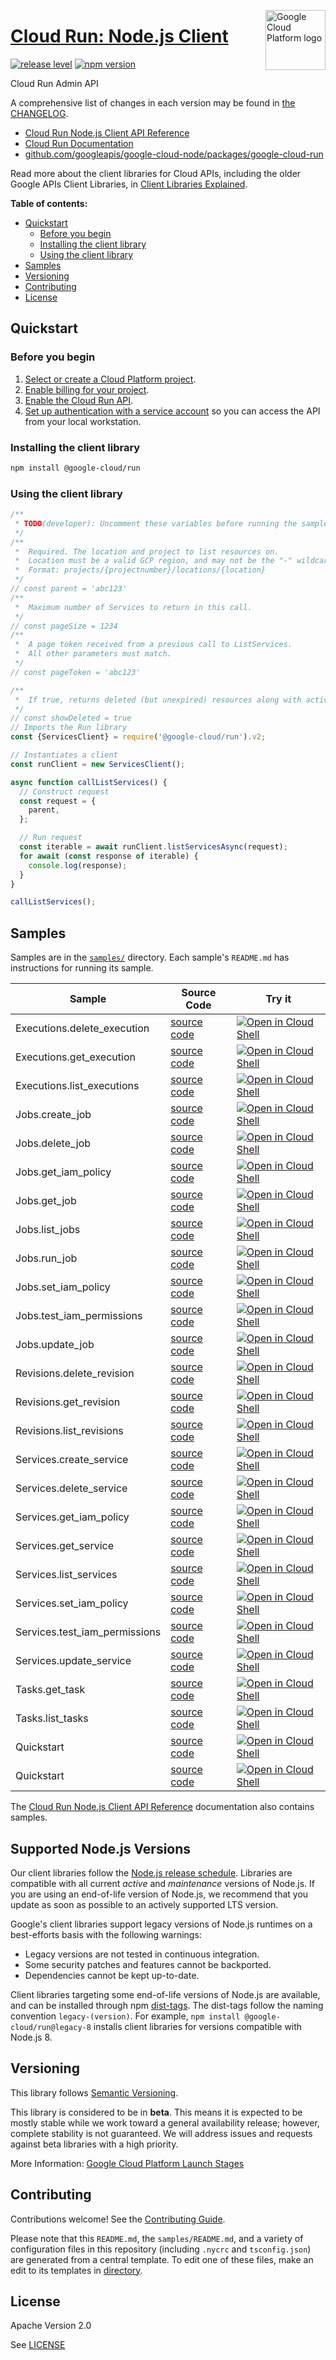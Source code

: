 [//]: # "This README.md file is auto-generated, all changes to this file will be lost."
[//]: # "To regenerate it, use `python -m synthtool`."
<img src="https://avatars2.githubusercontent.com/u/2810941?v=3&s=96" alt="Google Cloud Platform logo" title="Google Cloud Platform" align="right" height="96" width="96"/>

# [Cloud Run: Node.js Client](https://github.com/googleapis/google-cloud-node)

[![release level](https://img.shields.io/badge/release%20level-beta-yellow.svg?style=flat)](https://cloud.google.com/terms/launch-stages)
[![npm version](https://img.shields.io/npm/v/@google-cloud/run.svg)](https://www.npmjs.org/package/@google-cloud/run)




Cloud Run Admin API


A comprehensive list of changes in each version may be found in
[the CHANGELOG](https://github.com/googleapis/google-cloud-node/tree/main/packages/google-cloud-run/CHANGELOG.md).

* [Cloud Run Node.js Client API Reference][client-docs]
* [Cloud Run Documentation][product-docs]
* [github.com/googleapis/google-cloud-node/packages/google-cloud-run](https://github.com/googleapis/google-cloud-node/tree/main/packages/google-cloud-run)

Read more about the client libraries for Cloud APIs, including the older
Google APIs Client Libraries, in [Client Libraries Explained][explained].

[explained]: https://cloud.google.com/apis/docs/client-libraries-explained

**Table of contents:**


* [Quickstart](#quickstart)
  * [Before you begin](#before-you-begin)
  * [Installing the client library](#installing-the-client-library)
  * [Using the client library](#using-the-client-library)
* [Samples](#samples)
* [Versioning](#versioning)
* [Contributing](#contributing)
* [License](#license)

## Quickstart

### Before you begin

1.  [Select or create a Cloud Platform project][projects].
1.  [Enable billing for your project][billing].
1.  [Enable the Cloud Run API][enable_api].
1.  [Set up authentication with a service account][auth] so you can access the
    API from your local workstation.

### Installing the client library

```bash
npm install @google-cloud/run
```


### Using the client library

```javascript
/**
 * TODO(developer): Uncomment these variables before running the sample.
 */
/**
 *  Required. The location and project to list resources on.
 *  Location must be a valid GCP region, and may not be the "-" wildcard.
 *  Format: projects/{projectnumber}/locations/{location}
 */
// const parent = 'abc123'
/**
 *  Maximum number of Services to return in this call.
 */
// const pageSize = 1234
/**
 *  A page token received from a previous call to ListServices.
 *  All other parameters must match.
 */
// const pageToken = 'abc123'

/**
 *  If true, returns deleted (but unexpired) resources along with active ones.
 */
// const showDeleted = true
// Imports the Run library
const {ServicesClient} = require('@google-cloud/run').v2;

// Instantiates a client
const runClient = new ServicesClient();

async function callListServices() {
  // Construct request
  const request = {
    parent,
  };

  // Run request
  const iterable = await runClient.listServicesAsync(request);
  for await (const response of iterable) {
    console.log(response);
  }
}

callListServices();

```



## Samples

Samples are in the [`samples/`](https://github.com/googleapis/google-cloud-node/tree/master/samples) directory. Each sample's `README.md` has instructions for running its sample.

| Sample                      | Source Code                       | Try it |
| --------------------------- | --------------------------------- | ------ |
| Executions.delete_execution | [source code](https://github.com/googleapis/google-cloud-node/blob/master/packages/google-cloud-run/samples/generated/v2/executions.delete_execution.js) | [![Open in Cloud Shell][shell_img]](https://console.cloud.google.com/cloudshell/open?git_repo=https://github.com/googleapis/google-cloud-node&page=editor&open_in_editor=packages/google-cloud-run/samples/generated/v2/executions.delete_execution.js,samples/README.md) |
| Executions.get_execution | [source code](https://github.com/googleapis/google-cloud-node/blob/master/packages/google-cloud-run/samples/generated/v2/executions.get_execution.js) | [![Open in Cloud Shell][shell_img]](https://console.cloud.google.com/cloudshell/open?git_repo=https://github.com/googleapis/google-cloud-node&page=editor&open_in_editor=packages/google-cloud-run/samples/generated/v2/executions.get_execution.js,samples/README.md) |
| Executions.list_executions | [source code](https://github.com/googleapis/google-cloud-node/blob/master/packages/google-cloud-run/samples/generated/v2/executions.list_executions.js) | [![Open in Cloud Shell][shell_img]](https://console.cloud.google.com/cloudshell/open?git_repo=https://github.com/googleapis/google-cloud-node&page=editor&open_in_editor=packages/google-cloud-run/samples/generated/v2/executions.list_executions.js,samples/README.md) |
| Jobs.create_job | [source code](https://github.com/googleapis/google-cloud-node/blob/master/packages/google-cloud-run/samples/generated/v2/jobs.create_job.js) | [![Open in Cloud Shell][shell_img]](https://console.cloud.google.com/cloudshell/open?git_repo=https://github.com/googleapis/google-cloud-node&page=editor&open_in_editor=packages/google-cloud-run/samples/generated/v2/jobs.create_job.js,samples/README.md) |
| Jobs.delete_job | [source code](https://github.com/googleapis/google-cloud-node/blob/master/packages/google-cloud-run/samples/generated/v2/jobs.delete_job.js) | [![Open in Cloud Shell][shell_img]](https://console.cloud.google.com/cloudshell/open?git_repo=https://github.com/googleapis/google-cloud-node&page=editor&open_in_editor=packages/google-cloud-run/samples/generated/v2/jobs.delete_job.js,samples/README.md) |
| Jobs.get_iam_policy | [source code](https://github.com/googleapis/google-cloud-node/blob/master/packages/google-cloud-run/samples/generated/v2/jobs.get_iam_policy.js) | [![Open in Cloud Shell][shell_img]](https://console.cloud.google.com/cloudshell/open?git_repo=https://github.com/googleapis/google-cloud-node&page=editor&open_in_editor=packages/google-cloud-run/samples/generated/v2/jobs.get_iam_policy.js,samples/README.md) |
| Jobs.get_job | [source code](https://github.com/googleapis/google-cloud-node/blob/master/packages/google-cloud-run/samples/generated/v2/jobs.get_job.js) | [![Open in Cloud Shell][shell_img]](https://console.cloud.google.com/cloudshell/open?git_repo=https://github.com/googleapis/google-cloud-node&page=editor&open_in_editor=packages/google-cloud-run/samples/generated/v2/jobs.get_job.js,samples/README.md) |
| Jobs.list_jobs | [source code](https://github.com/googleapis/google-cloud-node/blob/master/packages/google-cloud-run/samples/generated/v2/jobs.list_jobs.js) | [![Open in Cloud Shell][shell_img]](https://console.cloud.google.com/cloudshell/open?git_repo=https://github.com/googleapis/google-cloud-node&page=editor&open_in_editor=packages/google-cloud-run/samples/generated/v2/jobs.list_jobs.js,samples/README.md) |
| Jobs.run_job | [source code](https://github.com/googleapis/google-cloud-node/blob/master/packages/google-cloud-run/samples/generated/v2/jobs.run_job.js) | [![Open in Cloud Shell][shell_img]](https://console.cloud.google.com/cloudshell/open?git_repo=https://github.com/googleapis/google-cloud-node&page=editor&open_in_editor=packages/google-cloud-run/samples/generated/v2/jobs.run_job.js,samples/README.md) |
| Jobs.set_iam_policy | [source code](https://github.com/googleapis/google-cloud-node/blob/master/packages/google-cloud-run/samples/generated/v2/jobs.set_iam_policy.js) | [![Open in Cloud Shell][shell_img]](https://console.cloud.google.com/cloudshell/open?git_repo=https://github.com/googleapis/google-cloud-node&page=editor&open_in_editor=packages/google-cloud-run/samples/generated/v2/jobs.set_iam_policy.js,samples/README.md) |
| Jobs.test_iam_permissions | [source code](https://github.com/googleapis/google-cloud-node/blob/master/packages/google-cloud-run/samples/generated/v2/jobs.test_iam_permissions.js) | [![Open in Cloud Shell][shell_img]](https://console.cloud.google.com/cloudshell/open?git_repo=https://github.com/googleapis/google-cloud-node&page=editor&open_in_editor=packages/google-cloud-run/samples/generated/v2/jobs.test_iam_permissions.js,samples/README.md) |
| Jobs.update_job | [source code](https://github.com/googleapis/google-cloud-node/blob/master/packages/google-cloud-run/samples/generated/v2/jobs.update_job.js) | [![Open in Cloud Shell][shell_img]](https://console.cloud.google.com/cloudshell/open?git_repo=https://github.com/googleapis/google-cloud-node&page=editor&open_in_editor=packages/google-cloud-run/samples/generated/v2/jobs.update_job.js,samples/README.md) |
| Revisions.delete_revision | [source code](https://github.com/googleapis/google-cloud-node/blob/master/packages/google-cloud-run/samples/generated/v2/revisions.delete_revision.js) | [![Open in Cloud Shell][shell_img]](https://console.cloud.google.com/cloudshell/open?git_repo=https://github.com/googleapis/google-cloud-node&page=editor&open_in_editor=packages/google-cloud-run/samples/generated/v2/revisions.delete_revision.js,samples/README.md) |
| Revisions.get_revision | [source code](https://github.com/googleapis/google-cloud-node/blob/master/packages/google-cloud-run/samples/generated/v2/revisions.get_revision.js) | [![Open in Cloud Shell][shell_img]](https://console.cloud.google.com/cloudshell/open?git_repo=https://github.com/googleapis/google-cloud-node&page=editor&open_in_editor=packages/google-cloud-run/samples/generated/v2/revisions.get_revision.js,samples/README.md) |
| Revisions.list_revisions | [source code](https://github.com/googleapis/google-cloud-node/blob/master/packages/google-cloud-run/samples/generated/v2/revisions.list_revisions.js) | [![Open in Cloud Shell][shell_img]](https://console.cloud.google.com/cloudshell/open?git_repo=https://github.com/googleapis/google-cloud-node&page=editor&open_in_editor=packages/google-cloud-run/samples/generated/v2/revisions.list_revisions.js,samples/README.md) |
| Services.create_service | [source code](https://github.com/googleapis/google-cloud-node/blob/master/packages/google-cloud-run/samples/generated/v2/services.create_service.js) | [![Open in Cloud Shell][shell_img]](https://console.cloud.google.com/cloudshell/open?git_repo=https://github.com/googleapis/google-cloud-node&page=editor&open_in_editor=packages/google-cloud-run/samples/generated/v2/services.create_service.js,samples/README.md) |
| Services.delete_service | [source code](https://github.com/googleapis/google-cloud-node/blob/master/packages/google-cloud-run/samples/generated/v2/services.delete_service.js) | [![Open in Cloud Shell][shell_img]](https://console.cloud.google.com/cloudshell/open?git_repo=https://github.com/googleapis/google-cloud-node&page=editor&open_in_editor=packages/google-cloud-run/samples/generated/v2/services.delete_service.js,samples/README.md) |
| Services.get_iam_policy | [source code](https://github.com/googleapis/google-cloud-node/blob/master/packages/google-cloud-run/samples/generated/v2/services.get_iam_policy.js) | [![Open in Cloud Shell][shell_img]](https://console.cloud.google.com/cloudshell/open?git_repo=https://github.com/googleapis/google-cloud-node&page=editor&open_in_editor=packages/google-cloud-run/samples/generated/v2/services.get_iam_policy.js,samples/README.md) |
| Services.get_service | [source code](https://github.com/googleapis/google-cloud-node/blob/master/packages/google-cloud-run/samples/generated/v2/services.get_service.js) | [![Open in Cloud Shell][shell_img]](https://console.cloud.google.com/cloudshell/open?git_repo=https://github.com/googleapis/google-cloud-node&page=editor&open_in_editor=packages/google-cloud-run/samples/generated/v2/services.get_service.js,samples/README.md) |
| Services.list_services | [source code](https://github.com/googleapis/google-cloud-node/blob/master/packages/google-cloud-run/samples/generated/v2/services.list_services.js) | [![Open in Cloud Shell][shell_img]](https://console.cloud.google.com/cloudshell/open?git_repo=https://github.com/googleapis/google-cloud-node&page=editor&open_in_editor=packages/google-cloud-run/samples/generated/v2/services.list_services.js,samples/README.md) |
| Services.set_iam_policy | [source code](https://github.com/googleapis/google-cloud-node/blob/master/packages/google-cloud-run/samples/generated/v2/services.set_iam_policy.js) | [![Open in Cloud Shell][shell_img]](https://console.cloud.google.com/cloudshell/open?git_repo=https://github.com/googleapis/google-cloud-node&page=editor&open_in_editor=packages/google-cloud-run/samples/generated/v2/services.set_iam_policy.js,samples/README.md) |
| Services.test_iam_permissions | [source code](https://github.com/googleapis/google-cloud-node/blob/master/packages/google-cloud-run/samples/generated/v2/services.test_iam_permissions.js) | [![Open in Cloud Shell][shell_img]](https://console.cloud.google.com/cloudshell/open?git_repo=https://github.com/googleapis/google-cloud-node&page=editor&open_in_editor=packages/google-cloud-run/samples/generated/v2/services.test_iam_permissions.js,samples/README.md) |
| Services.update_service | [source code](https://github.com/googleapis/google-cloud-node/blob/master/packages/google-cloud-run/samples/generated/v2/services.update_service.js) | [![Open in Cloud Shell][shell_img]](https://console.cloud.google.com/cloudshell/open?git_repo=https://github.com/googleapis/google-cloud-node&page=editor&open_in_editor=packages/google-cloud-run/samples/generated/v2/services.update_service.js,samples/README.md) |
| Tasks.get_task | [source code](https://github.com/googleapis/google-cloud-node/blob/master/packages/google-cloud-run/samples/generated/v2/tasks.get_task.js) | [![Open in Cloud Shell][shell_img]](https://console.cloud.google.com/cloudshell/open?git_repo=https://github.com/googleapis/google-cloud-node&page=editor&open_in_editor=packages/google-cloud-run/samples/generated/v2/tasks.get_task.js,samples/README.md) |
| Tasks.list_tasks | [source code](https://github.com/googleapis/google-cloud-node/blob/master/packages/google-cloud-run/samples/generated/v2/tasks.list_tasks.js) | [![Open in Cloud Shell][shell_img]](https://console.cloud.google.com/cloudshell/open?git_repo=https://github.com/googleapis/google-cloud-node&page=editor&open_in_editor=packages/google-cloud-run/samples/generated/v2/tasks.list_tasks.js,samples/README.md) |
| Quickstart | [source code](https://github.com/googleapis/google-cloud-node/blob/master/packages/google-cloud-run/samples/quickstart.js) | [![Open in Cloud Shell][shell_img]](https://console.cloud.google.com/cloudshell/open?git_repo=https://github.com/googleapis/google-cloud-node&page=editor&open_in_editor=packages/google-cloud-run/samples/quickstart.js,samples/README.md) |
| Quickstart | [source code](https://github.com/googleapis/google-cloud-node/blob/master/packages/google-cloud-run/samples/test/quickstart.js) | [![Open in Cloud Shell][shell_img]](https://console.cloud.google.com/cloudshell/open?git_repo=https://github.com/googleapis/google-cloud-node&page=editor&open_in_editor=packages/google-cloud-run/samples/test/quickstart.js,samples/README.md) |



The [Cloud Run Node.js Client API Reference][client-docs] documentation
also contains samples.

## Supported Node.js Versions

Our client libraries follow the [Node.js release schedule](https://nodejs.org/en/about/releases/).
Libraries are compatible with all current _active_ and _maintenance_ versions of
Node.js.
If you are using an end-of-life version of Node.js, we recommend that you update
as soon as possible to an actively supported LTS version.

Google's client libraries support legacy versions of Node.js runtimes on a
best-efforts basis with the following warnings:

* Legacy versions are not tested in continuous integration.
* Some security patches and features cannot be backported.
* Dependencies cannot be kept up-to-date.

Client libraries targeting some end-of-life versions of Node.js are available, and
can be installed through npm [dist-tags](https://docs.npmjs.com/cli/dist-tag).
The dist-tags follow the naming convention `legacy-(version)`.
For example, `npm install @google-cloud/run@legacy-8` installs client libraries
for versions compatible with Node.js 8.

## Versioning

This library follows [Semantic Versioning](http://semver.org/).




This library is considered to be in **beta**. This means it is expected to be
mostly stable while we work toward a general availability release; however,
complete stability is not guaranteed. We will address issues and requests
against beta libraries with a high priority.





More Information: [Google Cloud Platform Launch Stages][launch_stages]

[launch_stages]: https://cloud.google.com/terms/launch-stages

## Contributing

Contributions welcome! See the [Contributing Guide](https://github.com/googleapis/google-cloud-node/blob/master/CONTRIBUTING.md).

Please note that this `README.md`, the `samples/README.md`,
and a variety of configuration files in this repository (including `.nycrc` and `tsconfig.json`)
are generated from a central template. To edit one of these files, make an edit
to its templates in
[directory](https://github.com/googleapis/synthtool).

## License

Apache Version 2.0

See [LICENSE](https://github.com/googleapis/google-cloud-node/blob/master/LICENSE)

[client-docs]: https://googleapis.dev/nodejs/run/latest
[product-docs]: https://cloud.google.com/run
[shell_img]: https://gstatic.com/cloudssh/images/open-btn.png
[projects]: https://console.cloud.google.com/project
[billing]: https://support.google.com/cloud/answer/6293499#enable-billing
[enable_api]: https://console.cloud.google.com/flows/enableapi?apiid=run.googleapis.com
[auth]: https://cloud.google.com/docs/authentication/getting-started
